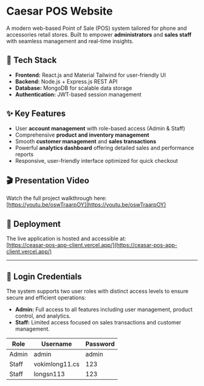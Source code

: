 # Caesar POS Website

A modern web-based Point of Sale (POS) system tailored for phone and accessories retail stores. Built to empower **administrators** and **sales staff** with seamless management and real-time insights.

## 🚀 Tech Stack

- **Frontend:** React.js and Material Tailwind for user-friendly UI
- **Backend:** Node.js + Express.js REST API  
- **Database:** MongoDB for scalable data storage  
- **Authentication:** JWT-based session management  

## ✨ Key Features

- User **account management** with role-based access (Admin & Staff)  
- Comprehensive **product and inventory management**  
- Smooth **customer management** and **sales transactions**  
- Powerful **analytics dashboard** offering detailed sales and performance reports  
- Responsive, user-friendly interface optimized for quick checkout  

## 🎬 Presentation Video

Watch the full project walkthrough here:  
[https://youtu.be/oswTraarpOY](https://youtu.be/oswTraarpOY)

## 🚀 Deployment

The live application is hosted and accessible at:  
[https://ceasar-pos-app-client.vercel.app/](https://ceasar-pos-app-client.vercel.app/)

---

## 👤 Login Credentials

The system supports two user roles with distinct access levels to ensure secure and efficient operations:

- **Admin:** Full access to all features including user management, product control, and analytics.
- **Staff:** Limited access focused on sales transactions and customer management.

| Role   | Username       | Password |
| ------ | -------------- | -------- |
| Admin  | admin          | admin    |
| Staff  | vokimlong11.cs | 123      |
| Staff  | longsn113      | 123      |
